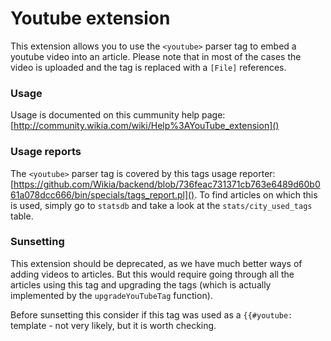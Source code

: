 Youtube extension
======


This extension allows you to use the `<youtube>` parser tag to embed a youtube video into an article. Please note that
in most of the cases the video is uploaded and the tag is replaced with a `[File]` references.

### Usage
 
Usage is documented on this cummunity help page: [http://community.wikia.com/wiki/Help%3AYouTube_extension]()

### Usage reports

The `<youtube>` parser tag is covered by this tags usage reporter: [https://github.com/Wikia/backend/blob/736feac731371cb763e6489d60b061a078dcc666/bin/specials/tags_report.pl](). 
To find articles on which this is used, simply go to `statsdb` and take a look at the `stats/city_used_tags` table. 


### Sunsetting

This extension should be deprecated, as we have much better ways of adding videos to articles. But this would require
going through all the articles using this tag and upgrading the tags (which is actually implemented by the `upgradeYouTubeTag`
function).

Before sunsetting this consider if this tag was used as a `{{#youtube:` template - not very likely, but it is worth checking.
